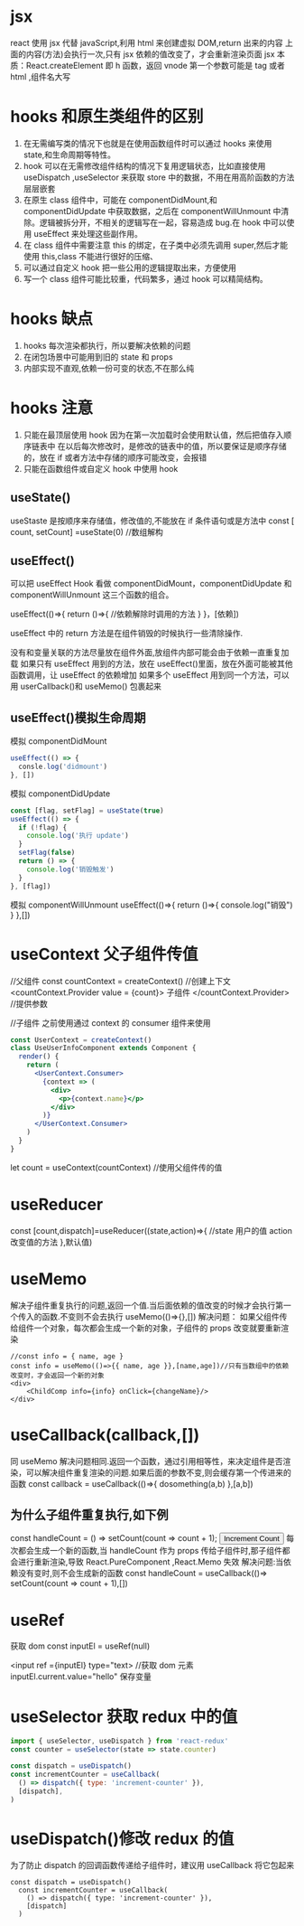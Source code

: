 # jsx

react 使用 jsx 代替 javaScript,利用 html 来创建虚拟 DOM,return 出来的内容
上面的内容(方法)会执行一次,只有 jsx 依赖的值改变了，才会重新渲染页面
jsx 本质：React.createElement 即 h 函数，返回 vnode
第一个参数可能是 tag 或者 html ,组件名大写

# hooks 和原生类组件的区别

1.  在无需编写类的情况下也就是在使用函数组件时可以通过 hooks 来使用 state,和生命周期等特性。
2.  hook 可以在无需修改组件结构的情况下复用逻辑状态，比如直接使用 useDispatch ,useSelector 来获取 store 中的数据，不用在用高阶函数的方法层层嵌套
3.  在原生 class 组件中，可能在 componentDidMount,和 componentDidUpdate 中获取数据，之后在 componentWillUnmount 中清除。逻辑被拆分开，不相关的逻辑写在一起，容易造成 bug.在 hook 中可以使用 useEffect 来处理这些副作用。
4.  在 class 组件中需要注意 this 的绑定，在子类中必须先调用 super,然后才能使用 this,class 不能进行很好的压缩、
5.  可以通过自定义 hook 把一些公用的逻辑提取出来，方便使用
6.  写一个 class 组件可能比较重，代码繁多，通过 hook 可以精简结构。

# hooks 缺点

1.  hooks 每次渲染都执行，所以要解决依赖的问题
2.  在闭包场景中可能用到旧的 state 和 props
3.  内部实现不直观,依赖一份可变的状态,不在那么纯

# hooks 注意

1. 只能在最顶层使用 hook
   因为在第一次加载时会使用默认值，然后把值存入顺序链表中
   在以后每次修改时，是修改的链表中的值，所以要保证是顺序存储的，放在 if 或者方法中存储的顺序可能改变，会报错
2. 只能在函数组件或自定义 hook 中使用 hook

## useState()

useStaste 是按顺序来存储值，修改值的,不能放在 if 条件语句或是方法中
const [ count, setCount] =useState(0) //数组解构

## useEffect()

可以把 useEffect Hook 看做 componentDidMount，componentDidUpdate 和 componentWillUnmount 这三个函数的组合。

useEffect(()=>{
return ()=>{
//依赖解除时调用的方法
}
}，[依赖])

useEffect 中的 return 方法是在组件销毁的时候执行一些清除操作.

没有和变量关联的方法尽量放在组件外面,放组件内部可能会由于依赖一直重复加载
如果只有 useEffect 用到的方法，放在 useEffect()里面，放在外面可能被其他函数调用，让 useEffect 的依赖增加
如果多个 useEffect 用到同一个方法，可以用 userCallback()和 useMemo() 包裹起来

## useEffect()模拟生命周期

模拟 componentDidMount

```jsx
useEffect(() => {
  consle.log('didmount')
}, [])
```

模拟 componentDidUpdate

```jsx
const [flag, setFlag] = useState(true)
useEffect(() => {
  if (!flag) {
    console.log('执行 update')
  }
  setFlag(false)
  return () => {
    console.log('销毁触发')
  }
}, [flag])
```

模拟 componentWillUnmount
useEffect(()=>{
return ()=>{
console.log("销毁")
}
},[])

# useContext 父子组件传值

//父组件
const countContext = createContext() //创建上下文
<countContext.Provider value = {count}> 子组件 </countContext.Provider> //提供参数

//子组件
之前使用通过 context 的 consumer 组件来使用

```jsx
const UserContext = createContext()
class UseUserInfoComponent extends Component {
  render() {
    return (
      <UserContext.Consumer>
        {context => (
          <div>
            <p>{context.name}</p>
          </div>
        )}
      </UserContext.Consumer>
    )
  }
}
```

let count = useContext(countContext) //使用父组件传的值

# useReducer

const [count,dispatch]=useReducer((state,action)=>{
//state 用户的值 action 改变值的方法
},默认值)

# useMemo

解决子组件重复执行的问题,返回一个值.当后面依赖的值改变的时候才会执行第一个传入的函数.不变则不会去执行
useMemo(()=>{},[])
解决问题：
如果父组件传给组件一个对象，每次都会生成一个新的对象，子组件的 props 改变就要重新渲染

```
//const info = { name, age }
const info = useMemo(()=>{{ name, age }},[name,age])//只有当数组中的依赖改变时，才会返回一个新的对象
<div>
    <ChildComp info={info} onClick={changeName}/>
</div>
```

# useCallback(callback,[])

同 useMemo 解决问题相同.返回一个函数，通过引用相等性，来决定组件是否渲染，可以解决组件重复渲染的问题.如果后面的参数不变,则会缓存第一个传进来的函数
const callback = useCallback(()=>{
dosomething(a,b)
},[a,b])

## 为什么子组件重复执行,如下例

const handleCount = () => setCount(count => count + 1);
<button onClick={handleCount}>Increment Count</button>
每次都会生成一个新的函数,当 handleCount 作为 props 传给子组件时,那子组件都会进行重新渲染,导致 React.PureComponent ,React.Memo 失效
解决问题:当依赖没有变时,则不会生成新的函数
const handleCount = useCallback(()=> setCount(count => count + 1),[])

# useRef

获取 dom
const inputEl = useRef(null)

<input ref ={inputEl} type="text> //获取 dom 元素
inputEl.current.value="hello"
保存变量

# useSelector 获取 redux 中的值

```jsx
import { useSelector, useDispatch } from 'react-redux'
const counter = useSelector(state => state.counter)

const dispatch = useDispatch()
const incrementCounter = useCallback(
  () => dispatch({ type: 'increment-counter' }),
  [dispatch],
)
```

# useDispatch()修改 redux 的值

为了防止 dispatch 的回调函数传递给子组件时，建议用 useCallback 将它包起来

```
const dispatch = useDispatch()
  const incrementCounter = useCallback(
    () => dispatch({ type: 'increment-counter' }),
    [dispatch]
  )
```
